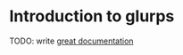 # Introduction to glurps

TODO: write [great documentation](http://jacobian.org/writing/what-to-write/)
